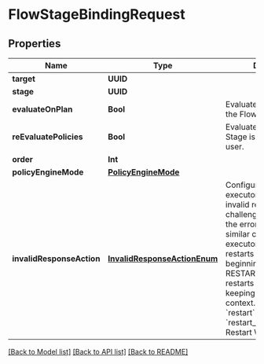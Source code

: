 # FlowStageBindingRequest

## Properties
Name | Type | Description | Notes
------------ | ------------- | ------------- | -------------
**target** | **UUID** |  | 
**stage** | **UUID** |  | 
**evaluateOnPlan** | **Bool** | Evaluate policies during the Flow planning process. | [optional] 
**reEvaluatePolicies** | **Bool** | Evaluate policies when the Stage is present to the user. | [optional] 
**order** | **Int** |  | 
**policyEngineMode** | [**PolicyEngineMode**](PolicyEngineMode.md) |  | [optional] 
**invalidResponseAction** | [**InvalidResponseActionEnum**](InvalidResponseActionEnum.md) | Configure how the flow executor should handle an invalid response to a challenge. RETRY returns the error message and a similar challenge to the executor. RESTART restarts the flow from the beginning, and RESTART_WITH_CONTEXT restarts the flow while keeping the current context.  * &#x60;retry&#x60; - Retry * &#x60;restart&#x60; - Restart * &#x60;restart_with_context&#x60; - Restart With Context | [optional] 

[[Back to Model list]](../README.md#documentation-for-models) [[Back to API list]](../README.md#documentation-for-api-endpoints) [[Back to README]](../README.md)


